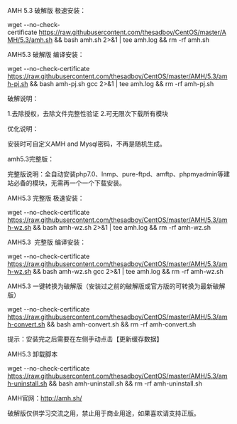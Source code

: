 AMH 5.3 破解版 极速安装：

  wget --no-check-certificate https://raw.githubusercontent.com/thesadboy/CentOS/master/AMH/5.3/amh.sh && bash amh.sh 2>&1 | tee amh.log && rm -rf amh.sh
  
  
AMH5.3 破解版 编译安装：

  wget --no-check-certificate https://raw.githubusercontent.com/thesadboy/CentOS/master/AMH/5.3/amh-pj.sh && bash amh-pj.sh gcc 2>&1 | tee amh.log && rm -rf amh-pj.sh
  
  
破解说明：

  1.去除授权，去除文件完整性验证
  2.可无限次下载所有模块


优化说明：

  安装时可自定义AMH and Mysql密码，不再是随机生成。


amh5.3完整版：

  完整版说明：全自动安装php7.0、lnmp、pure-ftpd、amftp、phpmyadmin等建站必备的模块，无需再一个一个下载安装。


AMH5.3 完整版 极速安装：

  wget --no-check-certificate https://raw.githubusercontent.com/thesadboy/CentOS/master/AMH/5.3/amh-wz.sh && bash amh-wz.sh 2>&1 | tee amh.log && rm -rf amh-wz.sh
  
  
AMH5.3  完整版 编译安装：

  wget --no-check-certificate https://raw.githubusercontent.com/thesadboy/CentOS/master/AMH/5.3/amh-wz.sh && bash amh-wz.sh gcc 2>&1 | tee amh.log && rm -rf amh-wz.sh
  
  
AMH5.3 一键转换为破解版（安装过之前的破解版或官方版的可转换为最新破解版）

  wget --no-check-certificate https://raw.githubusercontent.com/thesadboy/CentOS/master/AMH/5.3/amh-convert.sh && bash amh-convert.sh && rm -rf amh-convert.sh
  
  
提示：安装完之后需要在左侧手动点击【更新缓存数据】

AMH5.3 卸载脚本

  wget --no-check-certificate https://raw.githubusercontent.com/thesadboy/CentOS/master/AMH/5.3/amh-uninstall.sh && bash amh-uninstall.sh && rm -rf amh-uninstall.sh
  
  
AMH官网：http://amh.sh/

破解版仅供学习交流之用，禁止用于商业用途，如果喜欢请支持正版。
